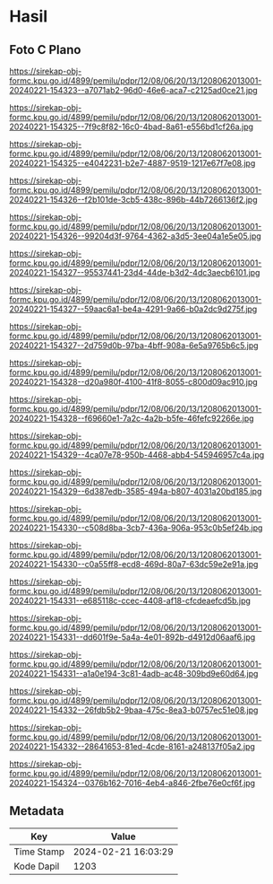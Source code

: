 # Hasil

## Foto C Plano

https://sirekap-obj-formc.kpu.go.id/4899/pemilu/pdpr/12/08/06/20/13/1208062013001-20240221-154323--a7071ab2-96d0-46e6-aca7-c2125ad0ce21.jpg

https://sirekap-obj-formc.kpu.go.id/4899/pemilu/pdpr/12/08/06/20/13/1208062013001-20240221-154325--7f9c8f82-16c0-4bad-8a61-e556bd1cf26a.jpg

https://sirekap-obj-formc.kpu.go.id/4899/pemilu/pdpr/12/08/06/20/13/1208062013001-20240221-154325--e4042231-b2e7-4887-9519-1217e67f7e08.jpg

https://sirekap-obj-formc.kpu.go.id/4899/pemilu/pdpr/12/08/06/20/13/1208062013001-20240221-154326--f2b101de-3cb5-438c-896b-44b7266136f2.jpg

https://sirekap-obj-formc.kpu.go.id/4899/pemilu/pdpr/12/08/06/20/13/1208062013001-20240221-154326--99204d3f-9764-4362-a3d5-3ee04a1e5e05.jpg

https://sirekap-obj-formc.kpu.go.id/4899/pemilu/pdpr/12/08/06/20/13/1208062013001-20240221-154327--95537441-23d4-44de-b3d2-4dc3aecb6101.jpg

https://sirekap-obj-formc.kpu.go.id/4899/pemilu/pdpr/12/08/06/20/13/1208062013001-20240221-154327--59aac6a1-be4a-4291-9a66-b0a2dc9d275f.jpg

https://sirekap-obj-formc.kpu.go.id/4899/pemilu/pdpr/12/08/06/20/13/1208062013001-20240221-154327--2d759d0b-97ba-4bff-908a-6e5a9765b6c5.jpg

https://sirekap-obj-formc.kpu.go.id/4899/pemilu/pdpr/12/08/06/20/13/1208062013001-20240221-154328--d20a980f-4100-41f8-8055-c800d09ac910.jpg

https://sirekap-obj-formc.kpu.go.id/4899/pemilu/pdpr/12/08/06/20/13/1208062013001-20240221-154328--f69660e1-7a2c-4a2b-b5fe-46fefc92266e.jpg

https://sirekap-obj-formc.kpu.go.id/4899/pemilu/pdpr/12/08/06/20/13/1208062013001-20240221-154329--4ca07e78-950b-4468-abb4-545946957c4a.jpg

https://sirekap-obj-formc.kpu.go.id/4899/pemilu/pdpr/12/08/06/20/13/1208062013001-20240221-154329--6d387edb-3585-494a-b807-4031a20bd185.jpg

https://sirekap-obj-formc.kpu.go.id/4899/pemilu/pdpr/12/08/06/20/13/1208062013001-20240221-154330--c508d8ba-3cb7-436a-906a-953c0b5ef24b.jpg

https://sirekap-obj-formc.kpu.go.id/4899/pemilu/pdpr/12/08/06/20/13/1208062013001-20240221-154330--c0a55ff8-ecd8-469d-80a7-63dc59e2e91a.jpg

https://sirekap-obj-formc.kpu.go.id/4899/pemilu/pdpr/12/08/06/20/13/1208062013001-20240221-154331--e685118c-ccec-4408-af18-cfcdeaefcd5b.jpg

https://sirekap-obj-formc.kpu.go.id/4899/pemilu/pdpr/12/08/06/20/13/1208062013001-20240221-154331--dd601f9e-5a4a-4e01-892b-d4912d06aaf6.jpg

https://sirekap-obj-formc.kpu.go.id/4899/pemilu/pdpr/12/08/06/20/13/1208062013001-20240221-154331--a1a0e194-3c81-4adb-ac48-309bd9e60d64.jpg

https://sirekap-obj-formc.kpu.go.id/4899/pemilu/pdpr/12/08/06/20/13/1208062013001-20240221-154332--26fdb5b2-9baa-475c-8ea3-b0757ec51e08.jpg

https://sirekap-obj-formc.kpu.go.id/4899/pemilu/pdpr/12/08/06/20/13/1208062013001-20240221-154332--28641653-81ed-4cde-8161-a248137f05a2.jpg

https://sirekap-obj-formc.kpu.go.id/4899/pemilu/pdpr/12/08/06/20/13/1208062013001-20240221-154324--0376b162-7016-4eb4-a846-2fbe76e0cf6f.jpg


## Metadata

| Key        | Value               |
| ---------- | ------------------- |
| Time Stamp | 2024-02-21 16:03:29 |
| Kode Dapil | 1203                |



